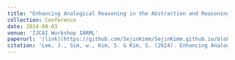 ```yaml
---
title: "Enhancing Analogical Reasoning in the Abstraction and Reasoning Corpus via Model-Based RL"
collection: Conference
date: 2024-08-03
venue: 'IJCAI Workshop IARML'
paperurl: '[link](https://github.com/SejinKimm/SejinKimm.github.io/blob/master/files/WorldModel_IJCAI2024_Workshop.pdf)'
citation: 'Lee, J., Sim, w., Kim, S. & Kim, S. (2024). Enhancing Analogical Reasoning in the Abstraction and Reasoning Corpus via Model-Based RL. IJCAI Workshop IARML.'
---
```

